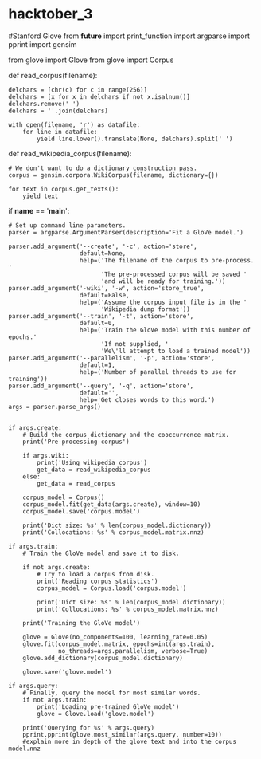 # hacktober_3
#Stanford Glove 
from __future__ import print_function
import argparse
import pprint
import gensim

from glove import Glove
from glove import Corpus


def read_corpus(filename):

    delchars = [chr(c) for c in range(256)]
    delchars = [x for x in delchars if not x.isalnum()]
    delchars.remove(' ')
    delchars = ''.join(delchars)

    with open(filename, 'r') as datafile:
        for line in datafile:
            yield line.lower().translate(None, delchars).split(' ')


def read_wikipedia_corpus(filename):

    # We don't want to do a dictionary construction pass.
    corpus = gensim.corpora.WikiCorpus(filename, dictionary={})

    for text in corpus.get_texts():
        yield text


if __name__ == '__main__':
    
    # Set up command line parameters.
    parser = argparse.ArgumentParser(description='Fit a GloVe model.')

    parser.add_argument('--create', '-c', action='store',
                        default=None,
                        help=('The filename of the corpus to pre-process. '
                              'The pre-processed corpus will be saved '
                              'and will be ready for training.'))
    parser.add_argument('-wiki', '-w', action='store_true',
                        default=False,
                        help=('Assume the corpus input file is in the '
                              'Wikipedia dump format'))
    parser.add_argument('--train', '-t', action='store',
                        default=0,
                        help=('Train the GloVe model with this number of epochs.'
                              'If not supplied, '
                              'We\'ll attempt to load a trained model'))
    parser.add_argument('--parallelism', '-p', action='store',
                        default=1,
                        help=('Number of parallel threads to use for training'))
    parser.add_argument('--query', '-q', action='store',
                        default='',
                        help='Get closes words to this word.')
    args = parser.parse_args()


    if args.create:
        # Build the corpus dictionary and the cooccurrence matrix.
        print('Pre-processing corpus')

        if args.wiki:
            print('Using wikipedia corpus')
            get_data = read_wikipedia_corpus
        else:
            get_data = read_corpus

        corpus_model = Corpus()
        corpus_model.fit(get_data(args.create), window=10)
        corpus_model.save('corpus.model')
        
        print('Dict size: %s' % len(corpus_model.dictionary))
        print('Collocations: %s' % corpus_model.matrix.nnz)

    if args.train:
        # Train the GloVe model and save it to disk.

        if not args.create:
            # Try to load a corpus from disk.
            print('Reading corpus statistics')
            corpus_model = Corpus.load('corpus.model')

            print('Dict size: %s' % len(corpus_model.dictionary))
            print('Collocations: %s' % corpus_model.matrix.nnz)

        print('Training the GloVe model')

        glove = Glove(no_components=100, learning_rate=0.05)
        glove.fit(corpus_model.matrix, epochs=int(args.train),
                  no_threads=args.parallelism, verbose=True)
        glove.add_dictionary(corpus_model.dictionary)

        glove.save('glove.model')

    if args.query:
        # Finally, query the model for most similar words.
        if not args.train:
            print('Loading pre-trained GloVe model')
            glove = Glove.load('glove.model')

        print('Querying for %s' % args.query)
        pprint.pprint(glove.most_similar(args.query, number=10))
        #explain more in depth of the glove text and into the corpus model.nnz
